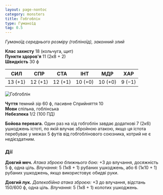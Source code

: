 ```yaml
---
layout: page-nontoc
category: monsters
title: Гобгоблін
type: Гуманоїд
tag: 0.5
---
```


_Гуманоїд середнього розміру (гобліноїд), законний злий_

**Клас захисту** 18 (кольчуга, щит)    
**Пункти здоров'я** 11 (2к8 + 2)    
**Швидкість** 30 ф

| СИЛ     | СПР     | СТА     | ІНТ     | МДР     | ХАР    |
| ------- | ------- | ------- | ------- | ------- | ------ |
| 13 (+1) | 12 (+1) | 12 (+1) | 10 (+0) | 10 (+0) | 9 (−1) |

![Гобгоблін](https://www.dndbeyond.com/avatars/thumbnails/30788/731/1000/1000/638062180460224402.png)

**Чуття** темний зір 60 ф, пасивне Сприйняття 10    
**Мови** спільна, гоблінська    
**Небезпека** 1/2 (100 ПД)

**Бойова перевага.** Один раз на хід гобгоблін завдає додаткові 7 (2к6) ушкоджень істоті, по якій влучає збройною атакою, якщо ця істота перебуває у межах 5 футів від гобгоблінового союзника, котрий не є недієздатним.

### Дії
**Довгий меч.** _Атака зброєю ближнього бою:_ +3 до влучання, досяжність 5 ф, одна ціль. _Влучання:_ 5 (1к8 + 1) рубаних ушкоджень, або 6 (1к10 + 1) рубаних ушкоджень, якщо використовує обидві руки.   

**Довгий лук.** _Далекобійна атака зброєю:_ +3 до влучання, відстань 150/600 ф, одна ціль. _Влучання:_ 5 (1к8 + 1) колотих ушкоджень.
